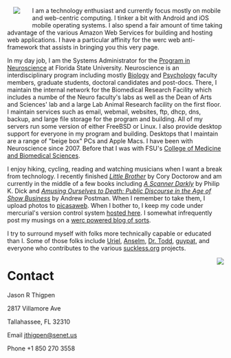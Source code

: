 <div style="margin: 1em 2em 2em 1em; float: left;"><img src="/image.png"/></div> 

I am a technology enthusiast and currently focus mostly on mobile and web-centric computing. I tinker a bit with Android and iOS mobile operating systems. I also spend a fair amount of time taking advantage of the various Amazon Web Services for building and hosting web applications. I have a particular affinity for the werc web anti-framework that assists in bringing you this very page.

In my day job, I am the Systems Administrator for the [Program in Neuroscience](http://www.neuro.fsu.edu) at Florida State University. Neuroscience is an interdisciplinary program including mostly [Biology](http://www.bio.fsu.edu) and [Psychology](http://www.psy.fsu.edu) faculty members, graduate students, doctoral candidates and post-docs. There, I maintain the internal network for the Biomedical Research Facility which includes a numbe of the Neuro faculty's labs as well as the Dean of Arts and Sciences' lab and a large Lab Animal Research facility on the first floor. I maintain services such as email, webmail, websites, ftp, dhcp, dns, backup, and large file storage for the program and building. All of my servers run some version of either FreeBSD or Linux. I also provide desktop support for everyone in my program and building. Desktops that I maintain are a range of "beige box" PCs and Apple Macs. I have been with Neuroscience since 2007. Before that I was with FSU's [College of Medicine and Biomedical Sciences](http://www.med.fsu.edu).

I enjoy hiking, cycling, reading and watching musicians when I want a break from technology. I recently finished [*Little Brother*](http://www.amazon.com/gp/product/B003VTZSH2/ref=kinw_myk_ro_title) by Cory Doctorow and am currently in the middle of a few books including [*A Scanner Darkly*](http://www.youtube.com/watch?v=9nLVV1FDtXY) by Philip K. Dick and [*Amusing Ourselves to Death: Public Discourse in the Age of Show Business*](http://www.amazon.com/gp/product/B0023ZLLH6/ref=kinw_myk_ro_title) by Andrew Postman. When I remember to take them, I upload photos to [picasaweb](http://picasaweb.google.com/118285902950180656780/). When I bother to, I keep my code under mercurial's version control system [hosted here](http://hg.senet.us/). I somewhat infrequently post my musings on a [werc powered blog of sorts](http://blog.senet.us/).

I try to surround myself with folks more technically capable or educated than I. Some of those folks include [Uriel](http://uriel.cat-v.org/), [Anselm](http://garbe.us/), [Dr. Todd](http://www.toddalbert.com/), [guypat](http://www.nullamatix.com/), and everyone who contributes to the various [suckless.org](http://suckless.org/) projects.

<div style="float: right; margin: 0;"><img src="/contact.png"/></div>

# Contact

Jason R Thigpen

2817 Villamore Ave

Tallahassee, FL 32310

Email <jthigpen@senet.us>

Phone +1 850 270 3558
